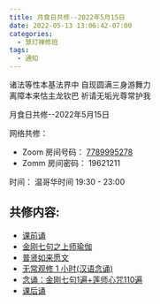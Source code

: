 ```yaml
---
title: 月食日共修--2022年5月15日
date: 2022-05-13 13:06:42-07:00
categories:
  - 慧灯禅修班
tags:
  - 通知
---
```

诸法等性本基法界中 自现圆满三身游舞力  
离障本来怙主龙钦巴 祈请无垢光尊常护我

月食日共修--2022年5月15日

网络共修：

- Zoom 房间号码： [7789995278](https://us02web.zoom.us/j/7789995278?pwd=VjZmbWJFY2k2K0E5RVB2cTNIQmhqUT09)
- Zomm 房间密码： 19621211

时间： 
  温哥华时间 19:30 - 23:00

## 共修内容:

- [课前诵](https://s3.ap-northeast-1.wasabisys.com/hdcx/hdv/videos/2015%E5%8A%A0%E8%A1%8C%E7%8F%AD%E8%AF%BE%E5%89%8D%E5%BF%B5%E8%AF%B5.mp4)
- [金刚七句之上师瑜伽](https://s3.ap-northeast-1.wasabisys.com/hdcx/hdv/videos/%E9%87%91%E5%88%9A%E4%B8%83%E5%8F%A5%E4%B9%8B%E4%B8%8A%E5%B8%88%E7%91%9C%E4%BC%BD111%E9%81%8D.mp4)
- [普贤如来愿文](https://s3.ap-northeast-1.wasabisys.com/hdcx/hdv/videos/%e6%99%ae%e8%b4%a4%e5%a6%82%e6%9d%a5%e6%84%bf%e6%96%87.mp4)
- [无常观修 1 小时(汉语念诵)](https://s3.ap-northeast-1.wasabisys.com/hdcx/hdv/v/4jx/%E5%AF%BF%E5%91%BD%E6%97%A0%E5%B8%B8.mp4)
- [念诵：金刚七句1遍+莲师心咒110遍](https://s3.ap-northeast-1.wasabisys.com/hdcx/hdv/v/%e8%8e%b2%e5%b8%88%e5%bf%83%e5%92%92110.mp4)
- [课后诵](https://s3.ap-northeast-1.wasabisys.com/hdcx/hdv/videos/%E9%97%BB%E6%80%9D%E7%8F%AD%E8%AF%BE%E5%90%8E%E8%AF%B5.mp4)